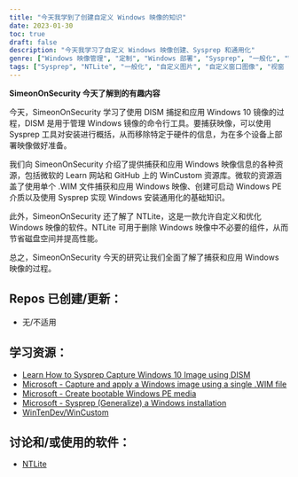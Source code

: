 ```yaml
---
title: "今天我学到了创建自定义 Windows 映像的知识"
date: 2023-01-30
toc: true
draft: false
description: "今天我学习了自定义 Windows 映像创建、Sysprep 和通用化"
genre: ["Windows 映像管理", "定制", "Windows 部署", "Sysprep", "一般化", "Windows 10", "视窗 11", "图像捕捉", "图像部署", "NTLite", "Windows 优化"]
tags: ["Sysprep", "NTLite", "一般化", "自定义图片", "自定义窗口图像", "视窗 11", "去浮", "定制", "图像采集", "图像部署", "Windows 映像管理", "Windows 部署工具", "Windows 映像定制", "Windows 图像优化", "微软学习", "WinCustom 存储库"]
---
```


**SimeonOnSecurity 今天了解到的有趣内容**

今天，SimeonOnSecurity 学习了使用 DISM 捕捉和应用 Windows 10 镜像的过程，DISM 是用于管理 Windows 镜像的命令行工具。要捕获映像，可以使用 Sysprep 工具对安装进行概括，从而移除特定于硬件的信息，为在多个设备上部署映像做好准备。

我们向 SimeonOnSecurity 介绍了提供捕获和应用 Windows 映像信息的各种资源，包括微软的 Learn 网站和 GitHub 上的 WinCustom 资源库。微软的资源涵盖了使用单个 .WIM 文件捕获和应用 Windows 映像、创建可启动 Windows PE 介质以及使用 Sysprep 实现 Windows 安装通用化的基础知识。

此外，SimeonOnSecurity 还了解了 NTLite，这是一款允许自定义和优化 Windows 映像的软件。NTLite 可用于删除 Windows 映像中不必要的组件，从而节省磁盘空间并提高性能。

总之，SimeonOnSecurity 今天的研究让我们全面了解了捕获和应用 Windows 映像的过程。

## Repos 已创建/更新：
- 无/不适用

## 学习资源：
- [Learn How to Sysprep Capture Windows 10 Image using DISM](https://www.anoopcnair.com/sysprep-capture-windows-10-image-using-dism/)
- [Microsoft - Capture and apply a Windows image using a single .WIM file](https://learn.microsoft.com/en-us/windows-hardware/manufacture/desktop/capture-and-apply-windows-using-a-single-wim?view=windows-11)
- [Microsoft - Create bootable Windows PE media](https://learn.microsoft.com/en-us/windows-hardware/manufacture/desktop/winpe-create-usb-bootable-drive?view=windows-11)
- [Microsoft - Sysprep (Generalize) a Windows installation](https://learn.microsoft.com/en-us/windows-hardware/manufacture/desktop/sysprep--generalize--a-windows-installation?view=windows-11)
- [WinTenDev/WinCustom](https://github.com/WinTenDev/WinCustom)

## 讨论和/或使用的软件：
- [NTLite](https://www.ntlite.com/)